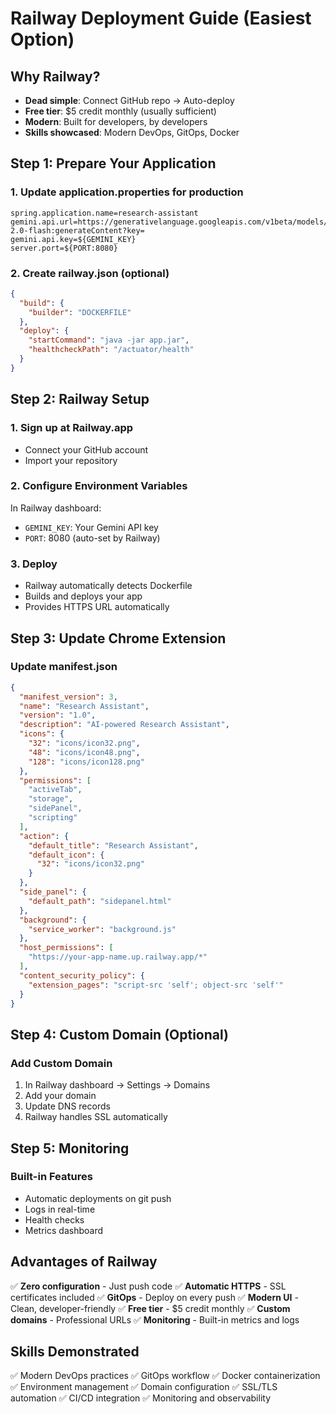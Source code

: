 # Railway Deployment Guide (Easiest Option)

## Why Railway?
- **Dead simple**: Connect GitHub repo → Auto-deploy
- **Free tier**: $5 credit monthly (usually sufficient)
- **Modern**: Built for developers, by developers
- **Skills showcased**: Modern DevOps, GitOps, Docker

## Step 1: Prepare Your Application

### 1. Update application.properties for production
```properties
spring.application.name=research-assistant
gemini.api.url=https://generativelanguage.googleapis.com/v1beta/models/gemini-2.0-flash:generateContent?key=
gemini.api.key=${GEMINI_KEY}
server.port=${PORT:8080}
```

### 2. Create railway.json (optional)
```json
{
  "build": {
    "builder": "DOCKERFILE"
  },
  "deploy": {
    "startCommand": "java -jar app.jar",
    "healthcheckPath": "/actuator/health"
  }
}
```

## Step 2: Railway Setup

### 1. Sign up at Railway.app
- Connect your GitHub account
- Import your repository

### 2. Configure Environment Variables
In Railway dashboard:
- `GEMINI_KEY`: Your Gemini API key
- `PORT`: 8080 (auto-set by Railway)

### 3. Deploy
- Railway automatically detects Dockerfile
- Builds and deploys your app
- Provides HTTPS URL automatically

## Step 3: Update Chrome Extension

### Update manifest.json
```json
{
  "manifest_version": 3,
  "name": "Research Assistant",
  "version": "1.0",
  "description": "AI-powered Research Assistant",
  "icons": {
    "32": "icons/icon32.png",
    "48": "icons/icon48.png",
    "128": "icons/icon128.png"
  },
  "permissions": [
    "activeTab",
    "storage",
    "sidePanel",
    "scripting"
  ],
  "action": {
    "default_title": "Research Assistant",
    "default_icon": {
      "32": "icons/icon32.png"
    }
  },
  "side_panel": {
    "default_path": "sidepanel.html"
  },
  "background": {
    "service_worker": "background.js"
  },
  "host_permissions": [
    "https://your-app-name.up.railway.app/*"
  ],
  "content_security_policy": {
    "extension_pages": "script-src 'self'; object-src 'self'"
  }
}
```

## Step 4: Custom Domain (Optional)

### Add Custom Domain
1. In Railway dashboard → Settings → Domains
2. Add your domain
3. Update DNS records
4. Railway handles SSL automatically

## Step 5: Monitoring

### Built-in Features
- Automatic deployments on git push
- Logs in real-time
- Health checks
- Metrics dashboard

## Advantages of Railway
✅ **Zero configuration** - Just push code
✅ **Automatic HTTPS** - SSL certificates included
✅ **GitOps** - Deploy on every push
✅ **Modern UI** - Clean, developer-friendly
✅ **Free tier** - $5 credit monthly
✅ **Custom domains** - Professional URLs
✅ **Monitoring** - Built-in metrics and logs

## Skills Demonstrated
✅ Modern DevOps practices
✅ GitOps workflow
✅ Docker containerization
✅ Environment management
✅ Domain configuration
✅ SSL/TLS automation
✅ CI/CD integration
✅ Monitoring and observability